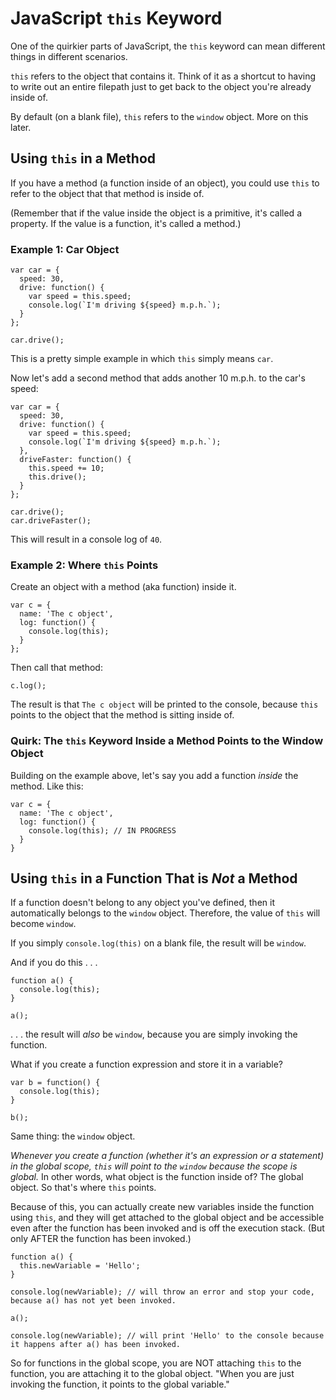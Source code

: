 # JavaScript `this` Keyword

One of the quirkier parts of JavaScript, the `this` keyword can mean different things in different scenarios.

`this` refers to the object that contains it. Think of it as a shortcut to having to write out an entire filepath just to get back to the object you're already inside of.

By default (on a blank file), `this` refers to the `window` object. More on this later.


## Using `this` in a Method

If you have a method (a function inside of an object), you could use `this` to refer to the object that that method is inside of.

(Remember that if the value inside the object is a primitive, it's called a property. If the value is a function, it's called a method.)


### Example 1: Car Object

```
var car = {
  speed: 30,
  drive: function() {
    var speed = this.speed;
    console.log(`I'm driving ${speed} m.p.h.`);
  }
};

car.drive();
```

This is a pretty simple example in which `this` simply means `car`.

Now let's add a second method that adds another 10 m.p.h. to the car's speed:

```
var car = {
  speed: 30,
  drive: function() {
    var speed = this.speed;
    console.log(`I'm driving ${speed} m.p.h.`);
  },
  driveFaster: function() {
    this.speed += 10;
    this.drive();
  }
};

car.drive();
car.driveFaster();
```

This will result in a console log of `40`.


### Example 2: Where `this` Points

Create an object with a method (aka function) inside it.

```
var c = {
  name: 'The c object',
  log: function() {
    console.log(this);
  }
};
```

Then call that method:

```
c.log();
```

The result is that `The c object` will be printed to the console, because `this` points to the object that the method is sitting inside of.


### Quirk: The `this` Keyword Inside a Method Points to the Window Object

Building on the example above, let's say you add a function *inside* the method. Like this:

```
var c = {
  name: 'The c object',
  log: function() {
    console.log(this); // IN PROGRESS
  }
}
```


## Using `this` in a Function That is *Not* a Method

If a function doesn't belong to any object you've defined, then it automatically belongs to the `window` object. Therefore, the value of `this` will become `window`.

If you simply `console.log(this)` on a blank file, the result will be `window`.

And if you do this . . .

```
function a() {
  console.log(this);
}

a();
```

. . . the result will *also* be `window`, because you are simply invoking the function.

What if you create a function expression and store it in a variable?

```
var b = function() {
  console.log(this);
}

b();
```

Same thing: the `window` object.

*Whenever you create a function (whether it's an expression or a statement) in the global scope, `this` will point to the `window` because the scope is global.* In other words, what object is the function inside of? The global object. So that's where `this` points.

Because of this, you can actually create new variables inside the function using `this`, and they will get attached to the global object and be accessible even after the function has been invoked and is off the execution stack. (But only AFTER the function has been invoked.)

```
function a() {
  this.newVariable = 'Hello';
}

console.log(newVariable); // will throw an error and stop your code, because a() has not yet been invoked.

a();

console.log(newVariable); // will print 'Hello' to the console because it happens after a() has been invoked.
```

So for functions in the global scope, you are NOT attaching `this` to the function, you are attaching it to the global object. "When you are just invoking the function, it points to the global variable."